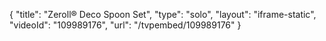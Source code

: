{
    "title": "Zeroll&reg; Deco Spoon Set",
    "type": "solo",
    "layout": "iframe-static",
    "videoId": "109989176",
    "url": "\/tvpembed\/109989176"
}
